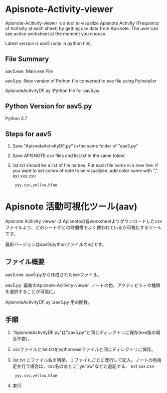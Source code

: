 # Apisnote-Activity-viewer
Apisnote-Acitivity-viewer is a tool to visualize Apisnote Activity (Frequency of Acitivity at each sheet) by getting csv data from Apisnote. The user can see active worksheet at the moment you choose.

Latest version is aav5 (only in python file). 


## File Summary
  aav5.exe   :Main exe File
  
  aav5.py    :New version of Python file converted to exe file using PyInstaller 
  
  ApisnoteActivityDF.py :Python file for aav5.py.


## Python Version for aav5.py
  Python 3.7

## Steps for aav5
1) Save "ApisnoteActivityDF.py" in the same folder of "aav5.py"
2) Save APISNOTE csv files and list.txt in the same folder.
3) list.txt should be a list of file names. Put each file name in a new line. If you want to set colors of note to be visualized, add color name with ",".
   ex)  xxx.csv
   
        yyy.csv,yellow,blue

# Apisnote 活動可視化ツール(aav)
Apisnote Acitivity viewer は Apisnoteの各worksheetよりダウンロードしたcsvファイルより、どのシートがどの時間帯でよく使われているか可視化するツールです。

最新バージョンはaav5(pythonファイルのみ)です。


## ファイル概要
  aav5.exe   :aav5.pyから作成されたexeファイル。
 
 aav5.py    :最新のApisnote-Acitivity-viewer. ノートの色、アクティビティの種類を選択することが可能に。
 
 ApisnoteActivityDF.py :aav5.py 用の関数。

## 手順
1) "ApisnoteActivityDF.py"は"aav5.py"と同じディレクトリに保存(exe版の場合不要）。
2) csvファイルとlist.txtをpython/exeファイルと同じディレクトリに保存。
3) list.txt にファイル名を列挙。１ファイルごとに改行して記入。ノートの色指定を行う場合は，csv名のあとに",yellow"などと追記する．
   ex)  xxx.csv
   
        yyy.csv,yellow,blue
4) 実行
